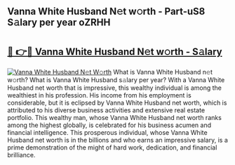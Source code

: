 ## Vanna White Husband N𝚎t w𝚘rth - Part-uS8 S𝚊lary per year oZRHH

# <h2><a href="http://gc2pg0.nevu.top/?p=Vanna+White+Husband">🔗 👉🔴 Vanna White Husband N𝚎t w𝚘rth - S𝚊lary</a></h2>

[![Vanna White Husband N𝚎t W𝚘rth](https://i.imgur.com/Oavwk0R.jpeg)](http://gc2pg0.nevu.top/?p=Vanna+White+Husband)
What is Vanna White Husband n𝚎t w𝚘rth? What is Vanna White Husband s𝚊lary per year?
With a Vanna White Husband net worth that is impressive, this wealthy individual is among the wealthiest in his profession. His income from his employment is considerable, but it is eclipsed by Vanna White Husband net worth, which is attributed to his diverse business activities and extensive real estate portfolio. This wealthy man, whose Vanna White Husband net worth ranks among the highest globally, is celebrated for his business acumen and financial intelligence. This prosperous individual, whose Vanna White Husband net worth is in the billions and who earns an impressive salary, is a prime demonstration of the might of hard work, dedication, and financial brilliance.
